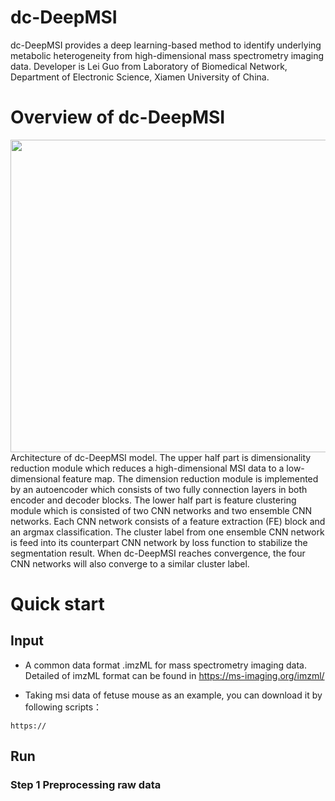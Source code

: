 # dc-DeepMSI

dc-DeepMSI provides a deep learning-based method to identify underlying metabolic heterogeneity from high-dimensional mass spectrometry imaging data. Developer is Lei Guo from Laboratory of Biomedical Network, Department of Electronic Science, Xiamen University of China.

# Overview of dc-DeepMSI

<div align=center>
<img src="https://user-images.githubusercontent.com/70273368/156913023-9654e8b0-1cb7-494f-8715-02d8d172daca.png" width="600" height="500" /><br/>
</div>
Architecture of dc-DeepMSI model. The upper half part is dimensionality reduction module which reduces a high-dimensional MSI data to a low-dimensional feature map. The dimension reduction module is implemented by an autoencoder which consists of two fully connection layers in both encoder and decoder blocks. The lower half part is feature clustering module which is consisted of two CNN networks and two ensemble CNN networks. Each CNN network consists of a feature extraction (FE) block and an argmax classification. The cluster label from one ensemble CNN network is feed into its counterpart CNN network by loss function to stabilize the segmentation result. When dc-DeepMSI reaches convergence, the four CNN networks will also converge to a similar cluster label.

# Quick start

## Input
 * A common data format .imzML for mass spectrometry imaging data. Detailed of imzML format can be found in https://ms-imaging.org/imzml/

 * Taking msi data of fetuse mouse as an example, you can download it by following scripts：
 
```
https://
```

## Run

### Step 1 Preprocessing raw data

